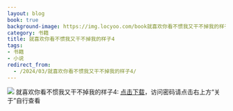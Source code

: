```yaml
---
layout: blog
book: true
background-image: https://img.locyoo.com/book就喜欢你看不惯我又干不掉我的样子4.jpg
category: 书籍
title: 就喜欢你看不惯我又干不掉我的样子4
tags:
- 书籍
- 小说
redirect_from:
  - /2024/03/就喜欢你看不惯我又干不掉我的样子4/
---
```

![](https://img.locyoo.com/book就喜欢你看不惯我又干不掉我的样子4.jpg)
就喜欢你看不惯我又干不掉我的样子4: <a name = "ref1" href="https://url18.ctfile.com/f/50983618-1357864586-29bb7d?p=3619">点击下载</a>，访问密码请点击右上方“关于”自行查看